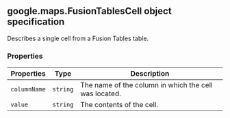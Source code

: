 <h2 id="FusionTablesCell">
google.maps.FusionTablesCell
object specification
</h2><p>Describes a single cell from a Fusion Tables table.</p><h3>Properties</h3><table summary="interface FusionTablesCell - Properties" width="100%">
<thead>
<tr><th>Properties</th>
<th>Type</th>
<th>Description</th>
</tr></thead>
<tbody>
<tr>
<td><code>columnName</code></td>
<td><code>string</code></td>
<td>The name of the column in which the cell was located.</td>
</tr>
<tr>
<td><code>value</code></td>
<td><code>string</code></td>
<td>The contents of the cell.</td>
</tr>
</tbody>
</table>